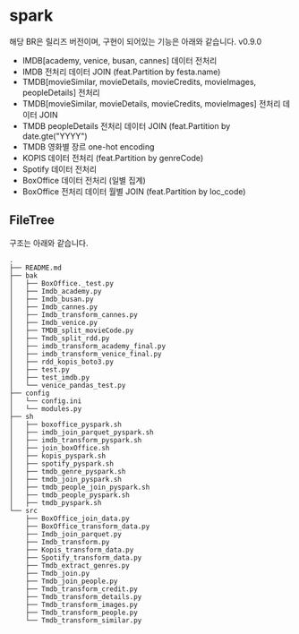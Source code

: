 # spark

해당 BR은 릴리즈 버전이며, 
구현이 되어있는 기능은 아래와 같습니다.
v0.9.0
- IMDB[academy, venice, busan, cannes] 데이터 전처리
- IMDB 전처리 데이터 JOIN (feat.Partition by festa.name)
- TMDB[movieSimilar, movieDetails, movieCredits, movieImages, peopleDetails] 전처리
- TMDB[movieSimilar, movieDetails, movieCredits, movieImages] 전처리 데이터 JOIN
- TMDB peopleDetails 전처리 데이터 JOIN (feat.Partition by date.gte("YYYY")
- TMDB 영화별 장르 one-hot encoding
- KOPIS 데이터 전처리 (feat.Partition by genreCode)
- Spotify 데이터 전처리
- BoxOffice 데이터 전처리 (일별 집계)
- BoxOffice 전처리 데이터 월별 JOIN (feat.Partition by loc_code)


## FileTree
구조는 아래와 같습니다.
```
.
├── README.md
├── bak
│   ├── BoxOffice._test.py
│   ├── Imdb_academy.py
│   ├── Imdb_busan.py
│   ├── Imdb_cannes.py
│   ├── Imdb_transform_cannes.py
│   ├── Imdb_venice.py
│   ├── TMDB_split_movieCode.py
│   ├── Tmdb_split_rdd.py
│   ├── imdb_transform_academy_final.py
│   ├── imdb_transform_venice_final.py
│   ├── rdd_kopis_boto3.py
│   ├── test.py
│   ├── test_imdb.py
│   └── venice_pandas_test.py
├── config
│   └── config.ini
│   └── modules.py
├── sh
│   ├── boxoffice_pyspark.sh
│   ├── imdb_join_parquet_pyspark.sh
│   ├── imdb_transform_pyspark.sh
│   ├── join_boxOffice.sh
│   ├── kopis_pyspark.sh
│   ├── spotify_pyspark.sh
│   ├── tmdb_genre_pyspark.sh
│   ├── tmdb_join_pyspark.sh
│   ├── tmdb_people_join_pyspark.sh
│   ├── tmdb_people_pyspark.sh
│   ├── tmdb_pyspark.sh
└── src
    ├── BoxOffice_join_data.py
    ├── BoxOffice_transform_data.py
    ├── Imdb_join_parquet.py
    ├── Imdb_transform.py
    ├── Kopis_transform_data.py
    ├── Spotify_transform_data.py
    ├── Tmdb_extract_genres.py
    ├── Tmdb_join.py
    ├── Tmdb_join_people.py
    ├── Tmdb_transform_credit.py
    ├── Tmdb_transform_details.py
    ├── Tmdb_transform_images.py
    ├── Tmdb_transform_people.py
    └── Tmdb_transform_similar.py
```
